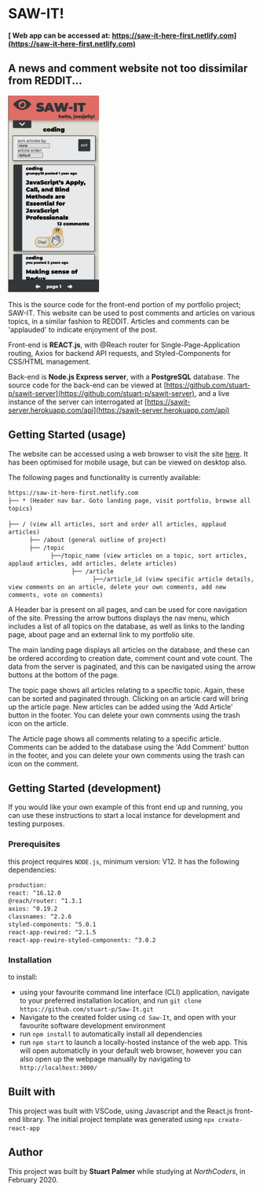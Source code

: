 # **SAW-IT!**

**[ Web app can be accessed at: https://saw-it-here-first.netlify.com](https://saw-it-here-first.netlify.com)**

## A news and comment website not too dissimilar from REDDIT...

<img src='src/images/mobileMode.png' alt="screenshot" height='400'/>

This is the source code for the front-end portion of my portfolio project; SAW-IT. This website can be used to post comments and articles on various topics, in a similar fashion to REDDIT. Articles and comments can be 'applauded' to indicate enjoyment of the post.

Front-end is **REACT.js**, with @Reach router for Single-Page-Application routing, Axios for backend API requests, and Styled-Components for CSS/HTML management.

Back-end is **Node.js Express server**, with a **PostgreSQL** database. The source code for the back-end can be viewed at [https://github.com/stuart-p/sawit-server](https://github.com/stuart-p/sawit-server), and a live instance of the server can interrogated at [https://sawit-server.herokuapp.com/api](https://sawit-server.herokuapp.com/api)

## Getting Started (usage)

The website can be accessed using a web browser to visit the site [here](https://saw-it-here-first.netlify.com). It has been optimised for mobile usage, but can be viewed on desktop also.

The following pages and functionality is currently available:

```
https://saw-it-here-first.netlify.com
├── * (Header nav bar. Goto landing page, visit portfolio, browse all topics)

├── / (view all articles, sort and order all articles, applaud articles)
      ├── /about (general outline of project)
      ├── /topic
            ├──/topic_name (view articles on a topic, sort articles, applaud articles, add articles, delete articles)
                  ├── /article
                        ├──/article_id (view specific article details, view comments on an article, delete your own comments, add new comments, vote on comments)
```

A Header bar is present on all pages, and can be used for core navigation of the site. Pressing the arrow buttons displays the nav menu, which includes a list of all topics on the database, as well as links to the landing page, about page and an external link to my portfolio site.

The main landing page displays all articles on the database, and these can be ordered according to creation date, comment count and vote count. The data from the server is paginated, and this can be navigated using the arrow buttons at the bottom of the page.

The topic page shows all articles relating to a specific topic. Again, these can be sorted and paginated through. Clicking on an article card will bring up the article page. New articles can be added using the 'Add Article' button in the footer. You can delete your own comments using the trash icon on the article.

The Article page shows all comments relating to a specific article. Comments can be added to the database using the 'Add Comment' button in the footer, and you can delete your own comments using the trash can icon on the comment.

## Getting Started (development)

If you would like your own example of this front end up and running, you can use these instructions to start a local instance for development and testing purposes.

### Prerequisites

this project requires `NODE.js`, minimum version: V12. It has the following dependencies:

```
production:
react: ^16.12.0
@reach/router: ^1.3.1
axios: ^0.19.2
classnames: ^2.2.6
styled-components: ^5.0.1
react-app-rewired: ^2.1.5
react-app-rewire-styled-components: ^3.0.2
```

### Installation

to install:

- using your favourite command line interface (CLI) application, navigate to your preferred installation location, and run `git clone https://github.com/stuart-p/Saw-It.git`
- Navigate to the created folder using `cd Saw-It`, and open with your favourite software development environment
- run `npm install` to automatically install all dependencies
- run `npm start` to launch a locally-hosted instance of the web app. This will open automaticlly in your default web browser, however you can also open up the webpage manually by navigating to `http://localhost:3000/`

## Built with

This project was built with VSCode, using Javascript and the React.js front-end library. The initial project template was generated using `npx create-react-app`

## Author

This project was built by **Stuart Palmer** while studying at _NorthCoders_, in February 2020.
